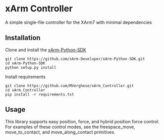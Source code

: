 # xArm Controller
A simple single-file controller for the XArm7 with minimal dependencies
## Installation
Clone and install the [xArm-Python-SDK](https://github.com/xArm-Developer/xArm-Python-SDK)
```
git clone https://github.com/xArm-Developer/xArm-Python-SDK.git
cd xArm-Python-SDK
python setup.py install
```
Install requirements
```
git clone https://github.com/MVerghese/xArm_Controller.git
cd xArm_Controller
pip install -r requirements.txt
```
## Usage
This library supports easy position, force, and hybrid position force control. For examples of these control modes, see the freespace_move, move_to_contact, and move_along_contact primitives.
